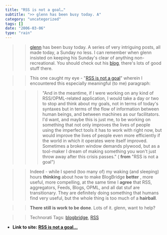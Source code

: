 ```yaml
---
title: "RSS is not a goal…"
subtitle: ">> glenn has been busy today. A"
category: "uncategorized"
tags: []
date: "2006-03-06"
type: "rain"
---
```

>>

>> [glenn](<http://www.furia.com/page.cgi?type=log>) has been busy today. A
series of very intriguing posts, all made today, a Sunday no less. I can
remember when glenn insisted on keeping his Sunday's clear of anything non-
recreational. You should check out his
[blog](<http://www.furia.com/page.cgi?type=log>), there's lots of good stuff
there.

>>

>> This one caught my eye - "[RSS is not a
goal](<http://www.furia.com/page.cgi?type=log&id=205>)" wherein I encountered
this especially meaningful (to me) paragraph:

>>

>>> "And in the meantime, if I were working on any kind of RSS/OPML-related
application, I would take a day or two to stop and think about my goals, not
in terms of today's syntaxes but in terms of the flow of information between
human beings, and between machines as our facilitators. I'd want, and maybe
this is just me, to be working on something that not only improves the lives
of people using the imperfect tools it has to work with right now, but would
improve the lives of people even more efficiently if the world in which it
operates were itself improved. Sometimes a broken window demands plywood, but
as a tool-maker I dream of making something you won't just throw away after
this crisis passes." ( **from** "RSS is not a goal")

>>

>> Indeed - while I spend (too many of) my waking (and sleeping) hours
**thinking** about how to make BlogBridge **better** , more useful, more
compelling, at the same time I **agree** that RSS, aggregators, Feeds, Blogs,
OPML, and all dat stuf are transitionary. They are definitely doing something
that humans find very useful, but the whole thing is too much of a
**hairball**.

>>

>> **There still is work to be done**. Lots of it. glenn, want to help?

>>

>> Technorati Tags: [blogbridge](<http://www.technorati.com/tag/blogbridge>),
[RSS](<http://www.technorati.com/tag/RSS>)


* **Link to site:** **[RSS is not a goal…](None)**